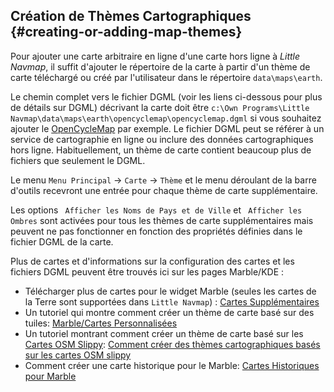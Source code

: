 ## Création de Thèmes Cartographiques {#creating-or-adding-map-themes}

Pour ajouter une carte arbitraire en ligne d'une carte hors ligne à _Little Navmap_, il suffit d'ajouter le répertoire de la carte à partir d'un thème de carte téléchargé ou créé par l'utilisateur dans le répertoire `data\maps\earth`.

Le chemin complet vers le fichier DGML \(voir les liens ci-dessous pour plus de détails sur DGML\) décrivant la carte doit être `c:\Own Programs\Little Navmap\data\maps\earth\opencyclemap\opencyclemap.dgml` si vous souhaitez ajouter le [OpenCycleMap](http://www.opencyclemap.org) par exemple. Le fichier DGML peut se référer à un service de cartographie en ligne ou inclure des données cartographiques hors ligne. Habituellement, un thème de carte contient beaucoup plus de fichiers que seulement le DGML.

Le menu `Menu Principal` -&gt; `Carte` -&gt; `Thème` et le menu déroulant de la barre d'outils recevront une entrée pour chaque thème de carte supplémentaire.

Les options ` Afficher les Noms de Pays et de Ville` et ` Afficher les Ombres` sont activées pour tous les thèmes de carte supplémentaires mais peuvent ne pas fonctionner en fonction des propriétés définies dans le fichier DGML de la carte.

Plus de cartes et d'informations sur la configuration des cartes et les fichiers DGML peuvent être trouvés ici sur les pages Marble/KDE :

* Télécharger plus de cartes pour le widget Marble \(seules les cartes de la Terre sont supportées dans `Little Navmap`\) : [Cartes Supplémentaires](https://marble.kde.org/maps.php)
* Un tutoriel qui montre comment créer un thème de carte basé sur des tuiles: [Marble/Cartes Personnalisées](https://techbase.kde.org/Marble/CustomMaps)
* Un tutoriel montrant comment créer un thème de carte basé sur les [Cartes OSM Slippy](http://wiki.openstreetmap.org/wiki/Slippy_map_tilenames): [Comment créer des thèmes cartographiques basés sur les cartes OSM slippy](https://techbase.kde.org/Marble/OSMSlippyMaps)
* Comment créer une carte historique pour le Marble: [Cartes Historiques pour Marble](https://techbase.kde.org/Marble/HistoricalMaps)
